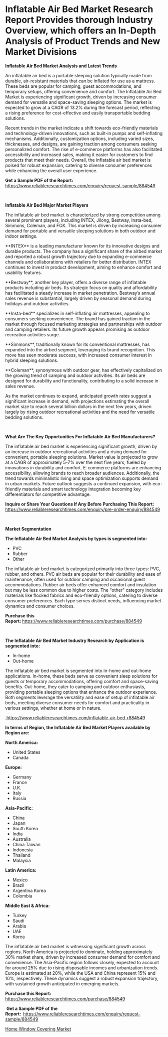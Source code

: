 <p><h1>Inflatable Air Bed Market Research Report Provides thorough Industry Overview, which offers an In-Depth Analysis of Product Trends and New Market Divisions</h1></p><p><strong>Inflatable Air Bed Market Analysis and Latest Trends</strong></p>
<p><p>An inflatable air bed is a portable sleeping solution typically made from durable, air-resistant materials that can be inflated for use as a mattress. These beds are popular for camping, guest accommodations, and temporary setups, offering convenience and comfort. The Inflatable Air Bed Market is experiencing significant growth, driven by increasing consumer demand for versatile and space-saving sleeping options. The market is expected to grow at a CAGR of 13.2% during the forecast period, reflecting a rising preference for cost-effective and easily transportable bedding solutions.</p><p>Recent trends in the market indicate a shift towards eco-friendly materials and technology-driven innovations, such as built-in pumps and self-inflating mechanisms. Additionally, customization options, including varied sizes, thicknesses, and designs, are gaining traction among consumers seeking personalized comfort. The rise of e-commerce platforms has also facilitated accessibility and increased sales, making it easier for customers to find products that meet their needs. Overall, the inflatable air bed market is poised for robust expansion, catering to diverse consumer preferences while enhancing the overall user experience.</p></p>
<p><strong>Get a Sample PDF of the Report:&nbsp;</strong> <a href="https://www.reliableresearchtimes.com/enquiry/request-sample/884549?utm_campaign=2096&utm_medium=2&utm_source=Github&utm_content=ia&utm_term=07022025&utm_id=inflatable-air-bed">https://www.reliableresearchtimes.com/enquiry/request-sample/884549</a></p>
<p>&nbsp;</p>
<p><strong>Inflatable Air Bed Major Market Players</strong></p>
<p><p>The inflatable air bed market is characterized by strong competition among several prominent players, including INTEX, Jilong, Bestway, Insta-bed, Simmons, Coleman, and FOX. This market is driven by increasing consumer demand for portable and versatile sleeping solutions in both outdoor and indoor settings.</p><p>**INTEX** is a leading manufacturer known for its innovative designs and durable products. The company has a significant share of the airbed market and reported a robust growth trajectory due to expanding e-commerce channels and collaborations with retailers for better distribution. INTEX continues to invest in product development, aiming to enhance comfort and usability features.</p><p>**Bestway**, another key player, offers a diverse range of inflatable products including air beds. Its strategic focus on quality and affordability has facilitated a steady increase in market penetration. Bestway’s annual sales revenue is substantial, largely driven by seasonal demand during holidays and outdoor activities.</p><p>**Insta-bed** specializes in self-inflating air mattresses, appealing to consumers seeking convenience. The brand has gained traction in the market through focused marketing strategies and partnerships with outdoor and camping retailers. Its future growth appears promising as outdoor recreation activities surge.</p><p>**Simmons**, traditionally known for its conventional mattresses, has expanded into the airbed segment, leveraging its brand recognition. This move has seen moderate success, with increased consumer interest in hybrid sleeping solutions.</p><p>**Coleman**, synonymous with outdoor gear, has effectively capitalized on the growing trend of camping and outdoor activities. Its air beds are designed for durability and functionality, contributing to a solid increase in sales revenue.</p><p>As the market continues to expand, anticipated growth rates suggest a significant increase in demand, with projections estimating the overall market size to reach several billion dollars in the next few years, driven largely by rising outdoor recreational activities and the need for versatile bedding solutions.</p></p>
<p>&nbsp;</p>
<p><strong>What Are The Key Opportunities For Inflatable Air Bed Manufacturers?</strong></p>
<p><p>The inflatable air bed market is experiencing significant growth, driven by an increase in outdoor recreational activities and a rising demand for convenient, portable sleeping solutions. Market value is projected to grow at a CAGR of approximately 5-7% over the next five years, fueled by innovations in durability and comfort. E-commerce platforms are enhancing accessibility, allowing brands to reach broader audiences. Additionally, the trend towards minimalistic living and space optimization supports demand in urban markets. Future outlook suggests a continued expansion, with eco-friendly materials and smart technology integration becoming key differentiators for competitive advantage.</p></p>
<p><strong>Inquire or Share Your Questions If Any Before Purchasing This Report:</strong> <a href="https://www.reliableresearchtimes.com/enquiry/pre-order-enquiry/884549?utm_campaign=2096&utm_medium=2&utm_source=Github&utm_content=ia&utm_term=07022025&utm_id=inflatable-air-bed">https://www.reliableresearchtimes.com/enquiry/pre-order-enquiry/884549</a></p>
<p>&nbsp;</p>
<p><strong>Market Segmentation</strong></p>
<p><strong>The Inflatable Air Bed Market Analysis by types is segmented into:</strong></p>
<p><ul><li>PVC</li><li>Rubber</li><li>Other</li></ul></p>
<p><p>The inflatable air bed market is categorized primarily into three types: PVC, rubber, and others. PVC air beds are popular for their durability and ease of maintenance, often used for outdoor camping and occasional guest accommodations. Rubber air beds offer enhanced comfort and insulation but may be less common due to higher costs. The "other" category includes materials like flocked fabrics and eco-friendly options, catering to diverse consumer preferences. Each type serves distinct needs, influencing market dynamics and consumer choices.</p></p>
<p><strong>Purchase this Report:&nbsp;</strong><a href="https://www.reliableresearchtimes.com/purchase/884549?utm_campaign=2096&utm_medium=2&utm_source=Github&utm_content=ia&utm_term=07022025&utm_id=inflatable-air-bed">https://www.reliableresearchtimes.com/purchase/884549</a></p>
<p>&nbsp;</p>
<p><strong>The Inflatable Air Bed Market Industry Research by Application is segmented into:</strong></p>
<p><ul><li>In-home</li><li>Out-home</li></ul></p>
<p><p>The inflatable air bed market is segmented into in-home and out-home applications. In-home, these beds serve as convenient sleep solutions for guests or temporary accommodations, offering comfort and space-saving benefits. Out-home, they cater to camping and outdoor enthusiasts, providing portable sleeping options that enhance the outdoor experience. Both segments leverage the versatility and ease of setup of inflatable air beds, meeting diverse consumer needs for comfort and practicality in various settings, whether at home or in nature.</p></p>
<p><a href="https://www.reliableresearchtimes.com/inflatable-air-bed-r884549?utm_campaign=2096&utm_medium=2&utm_source=Github&utm_content=ia&utm_term=07022025&utm_id=inflatable-air-bed">&nbsp;https://www.reliableresearchtimes.com/inflatable-air-bed-r884549</a></p>
<p><strong>In terms of Region, the Inflatable Air Bed Market Players available by Region are:</strong></p>
<p>
    <p> <strong> North America: </strong>
        <ul>
            <li>United States</li>
            <li>Canada</li>
        </ul>
        </p> 
    <p> <strong> Europe: </strong>
        <ul>
            <li>Germany</li>
            <li>France</li>
            <li>U.K.</li>
            <li>Italy</li>
            <li>Russia</li>
        </ul>
        </p> 
    <p> <strong> Asia-Pacific: </strong>
        <ul>
            <li>China</li>
            <li>Japan</li>
            <li>South Korea</li>
            <li>India</li>
            <li>Australia</li>
            <li>China Taiwan</li>
            <li>Indonesia</li>
            <li>Thailand</li>
            <li>Malaysia</li>
        </ul>
        </p> 
    <p> <strong> Latin America: </strong>
        <ul>
            <li>Mexico</li>
            <li>Brazil</li>
            <li>Argentina Korea</li>
            <li>Colombia</li>
        </ul>
        </p> 
    <p> <strong> Middle East & Africa: </strong>
        <ul>
            <li>Turkey</li>
            <li>Saudi</li>
            <li>Arabia</li>
            <li>UAE</li>
            <li>Korea</li>
        </ul>
    </p>
    </p>
<p><p>The inflatable air bed market is witnessing significant growth across regions. North America is projected to dominate, holding approximately 30% market share, driven by increased consumer demand for comfort and convenience. The Asia-Pacific region follows closely, expected to account for around 25% due to rising disposable incomes and urbanization trends. Europe is estimated at 20%, while the USA and China represent 15% and 10%, respectively. These dynamics suggest a robust expansion trajectory, with sustained growth anticipated in emerging markets.</p></p>
<p><strong>Purchase this Report: </strong><a href="https://www.reliableresearchtimes.com/purchase/884549?utm_campaign=2096&utm_medium=2&utm_source=Github&utm_content=ia&utm_term=07022025&utm_id=inflatable-air-bed">https://www.reliableresearchtimes.com/purchase/884549</a></p>
<p>&nbsp;<strong>Get a Sample PDF of the Report:&nbsp;&nbsp;</strong><a href="https://www.reliableresearchtimes.com/enquiry/request-sample/884549?utm_campaign=2096&utm_medium=2&utm_source=Github&utm_content=ia&utm_term=07022025&utm_id=inflatable-air-bed">https://www.reliableresearchtimes.com/enquiry/request-sample/884549</a></p>
<p><strong></strong></p>
<p><p><a href="https://github.com/NarcisoFerry/Market-Research-Report-List-1/blob/main/home-window-covering-market.md?utm_campaign=2096&utm_medium=2&utm_source=Github&utm_content=ia&utm_term=07022025&utm_id=inflatable-air-bed">Home Window Covering Market</a></p></p>
